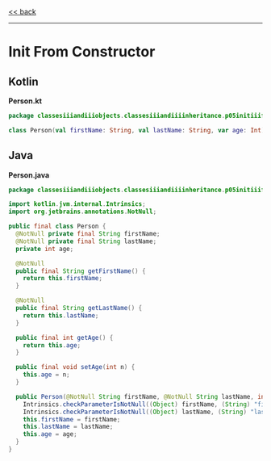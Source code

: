 
[<< back](https://github.com/tomasbjerre/yet-another-kotlin-vs-java-comparison)

-----------------------------

# Init From Constructor

## Kotlin

**Person.kt**

```kotlin
package classesiiiandiiiobjects.classesiiiandiiiinheritance.p05initiiifromiiiconstructor

class Person(val firstName: String, val lastName: String, var age: Int)

```

## Java

**Person.java**

```java
package classesiiiandiiiobjects.classesiiiandiiiinheritance.p05initiiifromiiiconstructor;

import kotlin.jvm.internal.Intrinsics;
import org.jetbrains.annotations.NotNull;

public final class Person {
  @NotNull private final String firstName;
  @NotNull private final String lastName;
  private int age;

  @NotNull
  public final String getFirstName() {
    return this.firstName;
  }

  @NotNull
  public final String getLastName() {
    return this.lastName;
  }

  public final int getAge() {
    return this.age;
  }

  public final void setAge(int n) {
    this.age = n;
  }

  public Person(@NotNull String firstName, @NotNull String lastName, int age) {
    Intrinsics.checkParameterIsNotNull((Object) firstName, (String) "firstName");
    Intrinsics.checkParameterIsNotNull((Object) lastName, (String) "lastName");
    this.firstName = firstName;
    this.lastName = lastName;
    this.age = age;
  }
}

```
